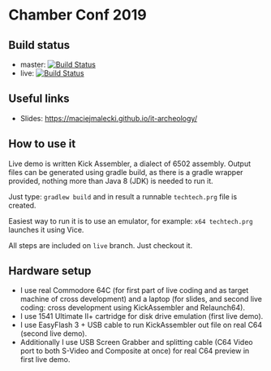 # Chamber Conf 2019

## Build status
* master: [![Build Status](https://travis-ci.org/maciejmalecki/chamberconf2019.svg?branch=master)](https://travis-ci.org/maciejmalecki/chamberconf2019)
* live: [![Build Status](https://travis-ci.org/maciejmalecki/chamberconf2019.svg?branch=live)](https://travis-ci.org/maciejmalecki/chamberconf2019)

## Useful links
* Slides: https://maciejmalecki.github.io/it-archeology/

## How to use it
Live demo is written Kick Assembler, a dialect of 6502 assembly. Output files can be
generated using gradle build, as there is a gradle wrapper provided, nothing more than
Java 8 (JDK) is needed to run it.

Just type: ```gradlew build``` and in result a runnable ```techtech.prg``` file is
created. 

Easiest way to run it is to use an emulator, for example: ```x64 techtech.prg```
launches it using Vice.

All steps are included on ```live``` branch. Just checkout it.

## Hardware setup
* I use real Commodore 64C (for first part of live coding and as target machine of cross 
development) and a laptop (for slides, and second live coding: cross development
using KickAssembler and Relaunch64).
* I use 1541 Ultimate II+ cartridge for disk drive emulation (first live demo).
* I use EasyFlash 3 + USB cable to run KickAssembler out file on real C64 (second live demo).
* Additionally I use USB Screen Grabber and splitting cable (C64 Video port to both S-Video
and Composite at once) for real C64 preview in first live demo.
